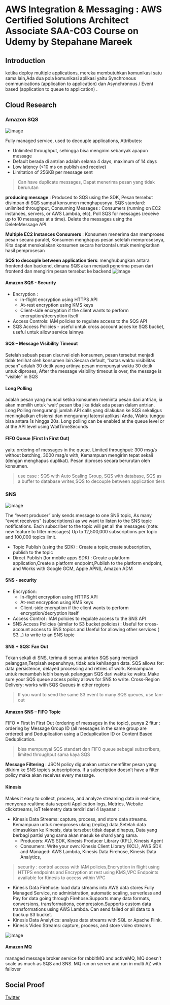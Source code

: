 # AWS Integration & Messaging : AWS Certified Solutions Architect Associate SAA-C03 Course on Udemy by Stepahane Mareek

## Introduction
ketika deploy multiple applications, mereka membutuhkan komunikasi satu sama lain,Ada dua pola komunikasi aplikasi yaitu Synchronous communications (application to application) dan Asynchronous / Event based (application to queue to application) .

## Cloud Research
### Amazon SQS
![image](https://github.com/tiaradwim1306/100daysofcloud/assets/120786669/5164be0d-d2ab-40a3-a948-548a1c404784)

Fully managed service, used to decouple applications, Attributes: 
- Unlimited throughput, sehingga bisa mengirim sebanyak apapun message 
- Default berada di antrian adalah selama 4 days, maximum of 14 days 
- Low latency (<10 ms on publish and receive) 
- Limitation of 256KB per message sent
> Can have duplicate messages, Dapat menerima pesan yang tidak berurutan

<b>producing message</b> : Produced to SQS using the SDK, Pesan tersebut disimpan di SQS sampai konsumen menghapusnya. SQS standard: unlimited throughput, 
Consuming Messages : Consumers (running on EC2 instances, servers, or AWS Lambda, etc), Poll SQS for messages (receive up to 10 messages at a time). Delete the messages using the DeleteMessage API.

<b>Multiple EC2 Instances Consumers</b> : Konsumen menerima dan memproses pesan secara paralel, Konsumen menghapus pesan setelah memprosesnya, Kita dapat menskalakan konsumen secara horizontal untuk meningkatkan hasil pemprosesan

<b>SQS to decouple between application tiers</b>: menghubungkan antara frontend dan backend, dimana SQS akan menjadi penerima pesan dari frontend dan mengirim pesan tersebut ke backend
![image](https://github.com/tiaradwim1306/100daysofcloud/assets/120786669/42b1f6f7-60db-4192-af7d-6b33df1c3a3a)

#### Amazon SQS - Security
- Encryption : 
  - in-flight encryption using HTTPS API 
  - At-rest encryption using KMS keys 
  - Client-side encryption if the client wants to perform encryption/decryption itself 
- Access Controls: IAM policies to regulate access to the SQS API
- SQS Access Policies - useful untuk cross account acces ke SQS bucket, useful untuk allow service lainnya

#### SQS – Message Visibility Timeout
Setelah sebuah pesan disurvei oleh konsumen, pesan tersebut menjadi tidak terlihat oleh konsumen lain.Secara default, “batas waktu visibilitas pesan” adalah 30 detik yang artinya pesan mempunyai waktu 30 detik untuk diproses, After the message visibility timeout is over, the message is “visible” in SQS

#### Long Polling 
adalah pesan yang muncul ketika konsumen meminta pesan dari antrian, ia akan memilih untuk ‘wait’ pesan tiba jika tidak ada pesan dalam antrian. 
Long Polling mengurangi jumlah API calls yang dilakukan ke SQS sekaligus meningkatkan efisiensi dan mengurangi latensi aplikasi Anda, Waktu tunggu bisa antara 1s hingga 20s.
Long polling can be enabled at the queue level or at the API level using WaitTimeSeconds

#### FIFO Queue (First In First Out)  
yaitu ordering of messages in the queue. Limited throughput: 300 msg/s without batching, 3000 msg/s with, Kemampuan mengirim tepat sekali (dengan menghapus duplikat). Pesan diproses secara berurutan oleh konsumen.
> use case : SQS with Auto Scaling Group, SQS with database, SQS as a buffer to database writes,SQS to decouple between application tiers

### SNS 
![image](https://github.com/tiaradwim1306/100daysofcloud/assets/120786669/25204482-9cb3-4f48-8a38-4277f93a4844)

The “event producer” only sends message to one SNS topic, As many “event receivers” (subscriptions) as we want to listen to the SNS topic notifications.
Each subscriber to the topic will get all the messages (note: new feature to filter messages)
Up to 12,500,000 subscriptions per topic and 100,000 topics limit.
- Topic Publish (using the SDK) : Create a topic,create subscription, publish to the topic
- Direct Publish (for mobile apps SDK)  : Create a platform application,Create a platform endpoint,Publish to the platform endpoint, and Works with Google GCM, Apple APNS, Amazon ADM

#### SNS - security 
- Encryption: 
  - In-flight encryption using HTTPS API 
  - At-rest encryption using KMS keys 
  - Client-side encryption if the client wants to perform encryption/decryption itself 
- Access Control :  IAM policies to regulate access to the SNS API
- SNS Access Policies (similar to S3 bucket policies) : Useful for cross-account access to SNS topics and Useful for allowing other services ( S3…) to write to an SNS topic

#### SNS + SQS: Fan Out
Tekan sekali di SNS, terima di semua antrian SQS yang menjadi pelanggan,Terpisah sepenuhnya, tidak ada kehilangan data. SQS allows for: data persistence, delayed processing and retries of work. Kemampuan untuk menambah lebih banyak pelanggan SQS dari waktu ke waktu.Make sure your SQS queue access policy allows for SNS to write. Cross-Region Delivery: works with SQS Queues in other regions
> If you want to send the same S3 event to many SQS queues, use fan-out

#### Amazon SNS – FIFO Topic 
FIFO = First In First Out (ordering of messages in the topic), punya 2 fitur : ordering by Message Group ID (all messages in the same group are ordered) and Deduplication using a Deduplication ID or Content Based Deduplication.
> bisa mempunyai SQS standart dan FIFO queue sebagai subscribers, limited throughput sama kaya SQS

<b>Message Filtering</b> : JSON policy digunakan untuk memfilter pesan yang dikirim ke SNS topic’s subscriptions.  If a subscription doesn’t have a filter policy maka akan receives every message.

#### Kinesis
Makes it easy to collect, process, and analyze streaming data in real-time, menyerap realtime data seperti Application logs, Metrics, Website clickstreams, IoT telemetry data
terdiri dari 4 layanan : 
- Kinesis Data Streams: capture, process, and store data streams.
Kemampuan untuk memproses ulang (replay) data,Setelah data dimasukkan ke Kinesis, data tersebut tidak dapat dihapus, Data yang berbagi partisi yang sama akan masuk ke shard yang sama.
  - Producers: AWS SDK, Kinesis Producer Library (KPL), Kinesis Agent
  - Consumers: Write your own: Kinesis Client Library (KCL), AWS SDK and Managed: AWS Lambda, Kinesis Data Firehose, Kinesis Data Analytics, 
> security : control access with IAM policies,Encryption in flight using HTTPS endpoints and Encryption at rest using KMS,VPC Endpoints available for Kinesis to access within VPC

- Kinesis Data Firehose: load data streams into AWS data stores
Fully Managed Service, no administration, automatic scaling, serverless and Pay for data going through Firehose.Supports many data formats, conversions, transformations, compression.Supports custom data transformations using AWS Lambda. Can send failed or all data to a backup S3 bucket.
- Kinesis Data Analytics: analyze data streams with SQL or Apache Flink.
- Kinesis Video Streams: capture, process, and store video streams

![image](https://github.com/tiaradwim1306/100daysofcloud/assets/120786669/c7469021-21f6-4c86-b703-eb41c3b032ad)

#### Amazon MQ
managed message broker service for rabbitMQ and activeMQ, MQ doesn’t scale as much as SQS and SNS. MQ run on server and run in multi AZ with failover

## Social Proof
[Twitter](https://twitter.com/tiaradwim1306/status/1746799219397259718)



